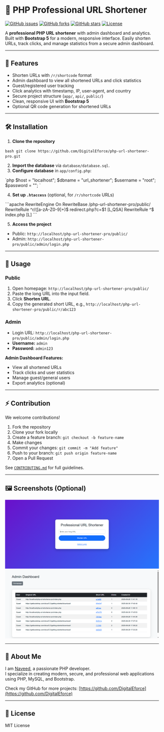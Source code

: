 # 🚀 PHP Professional URL Shortener

[![GitHub issues](https://img.shields.io/github/issues/DigitalEforce/php-url-shortener-pro)](https://github.com/DigitalEforce/php-url-shortener-pro/issues)
[![GitHub forks](https://img.shields.io/github/forks/DigitalEforce/php-url-shortener-pro)](https://github.com/DigitalEforce/php-url-shortener-pro/network)
[![GitHub stars](https://img.shields.io/github/stars/DigitalEforce/php-url-shortener-pro)](https://github.com/DigitalEforce/php-url-shortener-pro/stargazers)
[![License](https://img.shields.io/github/license/DigitalEforce/php-url-shortener-pro)](LICENSE.md)

A **professional PHP URL shortener** with admin dashboard and analytics.  
Built with **Bootstrap 5** for a modern, responsive interface. Easily shorten URLs, track clicks, and manage statistics from a secure admin dashboard.

---

## 🌟 Features

- Shorten URLs with `/r/shortcode` format  
- Admin dashboard to view all shortened URLs and click statistics  
- Guest/registered user tracking  
- Click analytics with timestamp, IP, user-agent, and country  
- Secure project structure (`app/`, `api/`, `public/`)  
- Clean, responsive UI with **Bootstrap 5**  
- Optional QR code generation for shortened URLs  

---

## 🛠 Installation

1. **Clone the repository**

`bash
git clone https://github.com/DigitalEforce/php-url-shortener-pro.git
`

2. **Import the database** via `database/database.sql`.
3. **Configure database** in `app/config.php`:

\`php
$host = "localhost";
$dbname = "url_shortener";
$username = "root";
$password = "";
\`

4. **Set up `.htaccess`** (optional, for `/r/shortcode` URLs)

\`\`\`apache
RewriteEngine On
RewriteBase /php-url-shortener-pro/public/
RewriteRule ^r/([a-zA-Z0-9]+)$ redirect.php?c=$1 [L,QSA]
RewriteRule ^$ index.php [L]
\`\`\`

5. **Access the project**
- Public: `http://localhost/php-url-shortener-pro/public/`  
- Admin: `http://localhost/php-url-shortener-pro/public/admin/login.php`

---

## 🎯 Usage

### Public

1. Open homepage: `http://localhost/php-url-shortener-pro/public/`
2. Paste the long URL into the input field.
3. Click **Shorten URL**.
4. Copy the generated short URL, e.g., `http://localhost/php-url-shortener-pro/public/r/abc123`

### Admin

- Login URL: `http://localhost/php-url-shortener-pro/public/admin/login.php`
- **Username:** `admin`  
- **Password:** `admin123`

**Admin Dashboard Features:**

- View all shortened URLs
- Track clicks and user statistics
- Manage guest/general users
- Export analytics (optional)

---

## ⚡ Contribution

We welcome contributions!  

1. Fork the repository  
2. Clone your fork locally  
3. Create a feature branch: `git checkout -b feature-name`  
4. Make changes  
5. Commit your changes: `git commit -m "Add feature"`  
6. Push to your branch: `git push origin feature-name`  
7. Open a Pull Request  

See [`CONTRIBUTING.md`](CONTRIBUTING.md) for full guidelines.

---

## 🖼 Screenshots (Optional)

![Homepage](public/assets/screenshots/homepage.png)  
![Admin Dashboard](public/assets/screenshots/admin-dashboard.png)

---

## 📌 About Me

I am [Naveed](https://github.com/DigitalEforce), a passionate PHP developer.  
I specialize in creating modern, secure, and professional web applications using PHP, MySQL, and Bootstrap.  

Check my GitHub for more projects: [https://github.com/DigitalEforce](https://github.com/DigitalEforce)

---

## 📄 License

MIT License
